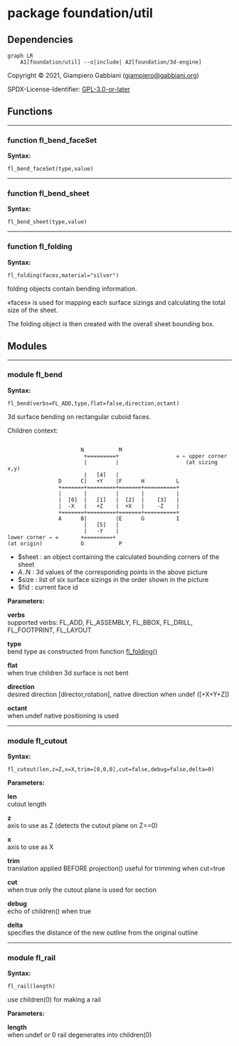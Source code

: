 # package foundation/util

## Dependencies

```mermaid
graph LR
    A1[foundation/util] --o|include| A2[foundation/3d-engine]
```

Copyright © 2021, Giampiero Gabbiani (giampiero@gabbiani.org)

SPDX-License-Identifier: [GPL-3.0-or-later](https://spdx.org/licenses/GPL-3.0-or-later.html)


## Functions

---

### function fl_bend_faceSet

__Syntax:__

```text
fl_bend_faceSet(type,value)
```

---

### function fl_bend_sheet

__Syntax:__

```text
fl_bend_sheet(type,value)
```

---

### function fl_folding

__Syntax:__

```text
fl_folding(faces,material="silver")
```

folding objects contain bending information.

«faces» is used for mapping each surface sizings and calculating the total
size of the sheet.

The folding object is then created with the overall sheet bounding box.



## Modules

---

### module fl_bend

__Syntax:__

    fl_bend(verbs=FL_ADD,type,flat=false,direction,octant)

3d surface bending on rectangular cuboid faces.

Children context:

```

                       N           M
                        +=========+                  ✛ ⇐ upper corner
                        |         |                     (at sizing x,y)
                        |   [4]   |
                D      C|   +Y    |F      H          L
                +=======+=========+=======+==========+
                |       |         |       |          |
                |  [0]  |   [1]   |  [2]  |    [3]   |
                |  -X   |   +Z    |  +X   |    -Z    |
                +=======+=========+=======+==========+
                A      B|         |E      G          I
                        |   [5]   |
                        |   -Y    |
lower corner ⇒ ✛       +=========+
(at origin)            O           P
```

- $sheet : an object containing the calculated bounding corners of the sheet
- $A..$N : 3d values of the corresponding points in the above picture
- $size  : list of six surface sizings in the order shown in the picture
- $fid   : current face id



__Parameters:__

__verbs__  
supported verbs: FL_ADD, FL_ASSEMBLY, FL_BBOX, FL_DRILL, FL_FOOTPRINT, FL_LAYOUT

__type__  
bend type as constructed from function [fl_folding()](#function-fl_folding)

__flat__  
when true children 3d surface is not bent

__direction__  
desired direction [director,rotation], native direction when undef ([+X+Y+Z])

__octant__  
when undef native positioning is used


---

### module fl_cutout

__Syntax:__

    fl_cutout(len,z=Z,x=X,trim=[0,0,0],cut=false,debug=false,delta=0)

__Parameters:__

__len__  
cutout length

__z__  
axis to use as Z (detects the cutout plane on Z==0)

__x__  
axis to use as X

__trim__  
translation applied BEFORE projection() useful for trimming when cut=true

__cut__  
when true only the cutout plane is used for section

__debug__  
echo of children() when true

__delta__  
specifies the distance of the new outline from the original outline


---

### module fl_rail

__Syntax:__

    fl_rail(length)

use children(0) for making a rail

__Parameters:__

__length__  
when undef or 0 rail degenerates into children(0)


